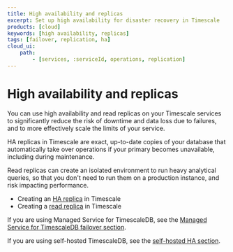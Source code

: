 ```yaml
---
title: High availability and replicas
excerpt: Set up high availability for disaster recovery in Timescale
products: [cloud]
keywords: [high availability, replicas]
tags: [failover, replication, ha]
cloud_ui:
    path:
        - [services, :serviceId, operations, replication]
---
```


# High availability and replicas

You can use high availability and read replicas on your Timescale services
to significantly reduce the risk of downtime and data loss due to failures, and
to more effectively scale the limits of your service.

HA replicas in Timescale are exact, up-to-date copies of your database
that automatically take over operations if your primary becomes unavailable,
including during maintenance.

Read replicas can create an isolated environment to run heavy analytical
queries, so that you don't need to run them on a production instance, and risk
impacting performance.

*   Creating an [HA replica][ha-replica] in Timescale
*   Creating a [read replica][read-replica] in Timescale

If you are using Managed Service for TimescaleDB, see the
[Managed Service for TimescaleDB failover section][mst-failover].

If you are using self-hosted TimescaleDB, see the
[self-hosted HA section][self-hosted-ha].

[ha-replica]: /use-timescale/:currentVersion:/ha-replicas/high-availability/
[read-replica]: /use-timescale/:currentVersion:/ha-replicas/read-scaling/
[mst-failover]: /mst/:currentVersion:/failover/
[self-hosted-ha]: /self-hosted/:currentVersion:/replication-and-ha/
